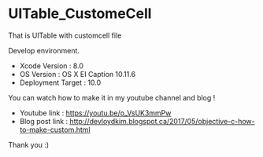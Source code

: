 # UITable_CustomeCell

That is UITable with customcell file

Develop environment.

- Xcode Version : 8.0
- OS Version : OS X EI Caption 10.11.6
- Deployment Target : 10.0

You can watch how to make it in my youtube channel and blog !

- Youtube link : https://youtu.be/o_VsUK3mmPw
- Blog post link : http://devloydkim.blogspot.ca/2017/05/objective-c-how-to-make-custom.html

Thank you :)
